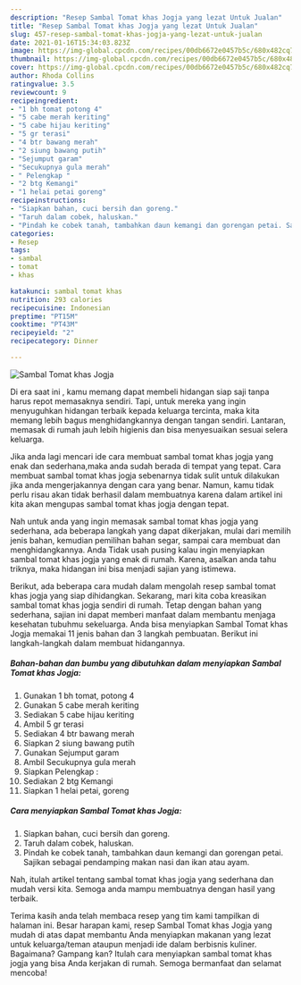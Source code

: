```yaml
---
description: "Resep Sambal Tomat khas Jogja yang lezat Untuk Jualan"
title: "Resep Sambal Tomat khas Jogja yang lezat Untuk Jualan"
slug: 457-resep-sambal-tomat-khas-jogja-yang-lezat-untuk-jualan
date: 2021-01-16T15:34:03.823Z
image: https://img-global.cpcdn.com/recipes/00db6672e0457b5c/680x482cq70/sambal-tomat-khas-jogja-foto-resep-utama.jpg
thumbnail: https://img-global.cpcdn.com/recipes/00db6672e0457b5c/680x482cq70/sambal-tomat-khas-jogja-foto-resep-utama.jpg
cover: https://img-global.cpcdn.com/recipes/00db6672e0457b5c/680x482cq70/sambal-tomat-khas-jogja-foto-resep-utama.jpg
author: Rhoda Collins
ratingvalue: 3.5
reviewcount: 9
recipeingredient:
- "1 bh tomat potong 4"
- "5 cabe merah keriting"
- "5 cabe hijau keriting"
- "5 gr terasi"
- "4 btr bawang merah"
- "2 siung bawang putih"
- "Sejumput garam"
- "Secukupnya gula merah"
- " Pelengkap "
- "2 btg Kemangi"
- "1 helai petai goreng"
recipeinstructions:
- "Siapkan bahan, cuci bersih dan goreng."
- "Taruh dalam cobek, haluskan."
- "Pindah ke cobek tanah, tambahkan daun kemangi dan gorengan petai. Sajikan sebagai pendamping makan nasi dan ikan atau ayam."
categories:
- Resep
tags:
- sambal
- tomat
- khas

katakunci: sambal tomat khas 
nutrition: 293 calories
recipecuisine: Indonesian
preptime: "PT15M"
cooktime: "PT43M"
recipeyield: "2"
recipecategory: Dinner

---
```



![Sambal Tomat khas Jogja](https://img-global.cpcdn.com/recipes/00db6672e0457b5c/680x482cq70/sambal-tomat-khas-jogja-foto-resep-utama.jpg)

Di era  saat ini , kamu memang dapat membeli hidangan siap saji tanpa harus repot memasaknya sendiri. Tapi, untuk mereka yang ingin menyuguhkan hidangan terbaik kepada keluarga tercinta, maka kita memang lebih bagus menghidangkannya dengan tangan sendiri. Lantaran, memasak di rumah jauh lebih higienis dan bisa menyesuaikan sesuai selera keluarga.

Jika anda lagi mencari ide cara membuat sambal tomat khas jogja yang enak dan sederhana,maka anda sudah berada di tempat yang tepat. Cara membuat sambal tomat khas jogja  sebenarnya tidak sulit untuk dilakukan jika anda mengerjakannya dengan cara yang benar. Namun, kamu tidak perlu risau akan tidak berhasil dalam membuatnya 
karena dalam artikel ini kita akan mengupas sambal tomat khas jogja dengan tepat.  



Nah untuk anda yang ingin memasak sambal tomat khas jogja yang sederhana, ada beberapa langkah yang dapat dikerjakan, mulai dari memilih jenis bahan, kemudian pemilihan bahan segar, sampai cara membuat dan menghidangkannya. Anda Tidak usah pusing kalau ingin menyiapkan sambal tomat khas jogja yang enak di rumah. Karena, asalkan anda  tahu triknya, maka hidangan ini bisa menjadi sajian yang istimewa.

Berikut, ada beberapa cara mudah dalam mengolah resep sambal tomat khas jogja yang siap dihidangkan. Sekarang, mari kita coba kreasikan sambal tomat khas jogja sendiri di rumah. Tetap dengan bahan yang sederhana, sajian ini dapat memberi manfaat dalam membantu menjaga kesehatan tubuhmu sekeluarga. Anda bisa menyiapkan Sambal Tomat khas Jogja memakai 11 jenis bahan dan 3 langkah pembuatan. Berikut ini langkah-langkah dalam membuat hidangannya.

<!--inarticleads1-->

##### Bahan-bahan dan bumbu yang dibutuhkan dalam menyiapkan Sambal Tomat khas Jogja:

1. Gunakan 1 bh tomat, potong 4
1. Gunakan 5 cabe merah keriting
1. Sediakan 5 cabe hijau keriting
1. Ambil 5 gr terasi
1. Sediakan 4 btr bawang merah
1. Siapkan 2 siung bawang putih
1. Gunakan Sejumput garam
1. Ambil Secukupnya gula merah
1. Siapkan  Pelengkap :
1. Sediakan 2 btg Kemangi
1. Siapkan 1 helai petai, goreng




<!--inarticleads2-->

##### Cara menyiapkan Sambal Tomat khas Jogja:

1. Siapkan bahan, cuci bersih dan goreng.
1. Taruh dalam cobek, haluskan.
1. Pindah ke cobek tanah, tambahkan daun kemangi dan gorengan petai. Sajikan sebagai pendamping makan nasi dan ikan atau ayam.




Nah, itulah artikel tentang  sambal tomat khas jogja  yang sederhana dan mudah versi kita. Semoga anda mampu membuatnya dengan hasil yang terbaik. 

Terima kasih anda telah membaca resep yang tim kami tampilkan di halaman ini. Besar harapan kami, resep  Sambal Tomat khas Jogja yang mudah di atas dapat membantu Anda menyiapkan makanan yang lezat untuk keluarga/teman ataupun menjadi ide dalam berbisnis kuliner. Bagaimana? Gampang kan? Itulah cara menyiapkan sambal tomat khas jogja yang bisa Anda kerjakan di rumah. Semoga bermanfaat dan selamat mencoba!

